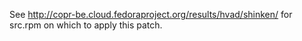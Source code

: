 See http://copr-be.cloud.fedoraproject.org/results/hvad/shinken/ for src.rpm on which to apply this patch.